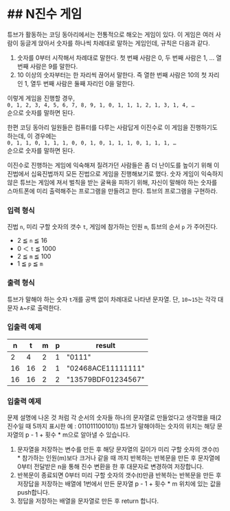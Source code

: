 # ## N진수 게임
튜브가 활동하는 코딩 동아리에서는 전통적으로 해오는 게임이 있다. 이 게임은 여러 사람이 둥글게 앉아서 숫자를 하나씩 차례대로 말하는 게임인데, 규칙은 다음과 같다.

1.  숫자를 0부터 시작해서 차례대로 말한다. 첫 번째 사람은 0, 두 번째 사람은 1, … 열 번째 사람은 9를 말한다.
2.  10 이상의 숫자부터는 한 자리씩 끊어서 말한다. 즉 열한 번째 사람은 10의 첫 자리인 1, 열두 번째 사람은 둘째 자리인 0을 말한다.

이렇게 게임을 진행할 경우,  
`0, 1, 2, 3, 4, 5, 6, 7, 8, 9, 1, 0, 1, 1, 1, 2, 1, 3, 1, 4, …`  
순으로 숫자를 말하면 된다.

한편 코딩 동아리 일원들은 컴퓨터를 다루는 사람답게 이진수로 이 게임을 진행하기도 하는데, 이 경우에는  
`0, 1, 1, 0, 1, 1, 1, 0, 0, 1, 0, 1, 1, 1, 0, 1, 1, 1, …`  
순으로 숫자를 말하면 된다.

이진수로 진행하는 게임에 익숙해져 질려가던 사람들은 좀 더 난이도를 높이기 위해 이진법에서 십육진법까지 모든 진법으로 게임을 진행해보기로 했다. 숫자 게임이 익숙하지 않은 튜브는 게임에 져서 벌칙을 받는 굴욕을 피하기 위해, 자신이 말해야 하는 숫자를 스마트폰에 미리 출력해주는 프로그램을 만들려고 한다. 튜브의 프로그램을 구현하라.

### 입력 형식

진법  `n`, 미리 구할 숫자의 갯수  `t`, 게임에 참가하는 인원  `m`, 튜브의 순서  `p`  가 주어진다.

-   2 ≦  `n`  ≦ 16
-   0 ＜  `t`  ≦ 1000
-   2 ≦  `m`  ≦ 100
-   1 ≦  `p`  ≦  `m`

### 출력 형식

튜브가 말해야 하는 숫자  `t`개를 공백 없이 차례대로 나타낸 문자열. 단,  `10`~`15`는 각각 대문자  `A`~`F`로 출력한다.

### 입출력 예제
|n|t|m|p|result|
|--|--|--|--|--|
|2|4|2|1|"0111"|
|16|16|2|1|"02468ACE11111111"|
|16|16|2|2|"13579BDF01234567"|

### 입출력 예제
문제 설명에 나온 것 처럼 각 순서의 숫자들 하나의 문자열로 만들었다고 생각했을 때(2진수일 때 5까지 표시한 예 : 011011100101)) 튜브가 말해야하는 숫자의 위치는 해당 문자열의 p - 1 + 횟수 * m으로 알아낼 수 있습니다.

1. 문자열을 저장하는 변수를 만든 후 해당 문자열의 길이가 미리 구할 숫자의 갯수(t) * 참가하는 인원(m)보다 크거나 같을 때 까지 반복하는 반복문을 만든 후 문자열에 0부터 전달받은 n을 통해 진수 변환을 한 후 대문자로 변경하여 저장합니다.
2. 반복문이 종료되면 0부터 미리 구할 숫자의 갯수(t)만큼 반복하는 반복문을 만든 후 저장답을 저장하는 배열에 1번에서 만든 문자열  p - 1 + 횟수 * m 위치에 있는 값을 push합니다.
3. 정답을 저장하는 배열을 문자열로 만든 후 return 합니다.